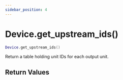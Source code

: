 ```yaml
---
sidebar_position: 4
---
```


# Device.get_upstream_ids()
```lua
Device.get_upstream_ids()
```
Return a table holding unit IDs for each output unit.


## Return Values
